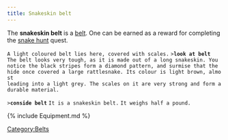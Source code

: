 ```yaml
---
title: Snakeskin belt
---
```


The **snakeskin belt** is a [belt](belt "wikilink"). One can be earned
as a reward for completing the [snake hunt](Quest#Snake_Hunt "wikilink")
quest.

`A light coloured belt lies here, covered with scales.`
`>`**`look at belt`**
`The belt looks very tough, as it is made out of a long snakeskin. You`
`notice the black stripes form a diamond pattern, and surmise that the `
`hide once covered a large rattlesnake. Its colour is light brown, almost`
`leading into a light grey. The scales on it are very strong and form a`
`durable material.`

`>`**`conside belt`**
`It is a snakeskin belt.`
`It weighs half a pound.`

{% include Equipment.md %}

[Category:Belts](Category:Belts "wikilink")